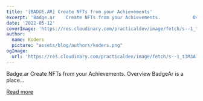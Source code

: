 ```yaml
---
title: '[BADGE.AR] Create NFTs from your Achievements'
excerpt: 'Badge.ar    Create NFTs from your Achievements.            Overview   BadgeAr is a place...'
date: '2022-05-12'
coverImage: 'https://res.cloudinary.com/practicaldev/image/fetch/s--1_t3M3AT--/c_imagga_scale,f_auto,fl_progressive,h_420,q_auto,w_1000/https://dev-to-uploads.s3.amazonaws.com/uploads/articles/t2zzlwffletsj7lcnsvs.jpg'
author:
  name: Koders
  picture: "assets/blog/authors/koders.png"
ogImage:
  url: 'https://res.cloudinary.com/practicaldev/image/fetch/s--1_t3M3AT--/c_imagga_scale,f_auto,fl_progressive,h_420,q_auto,w_1000/https://dev-to-uploads.s3.amazonaws.com/uploads/articles/t2zzlwffletsj7lcnsvs.jpg'
---
```


Badge.ar    Create NFTs from your Achievements.            Overview   BadgeAr is a place...

[Read more](https://dev.to/catrielmuller/badgear-create-nfts-from-your-achievements-226f)
